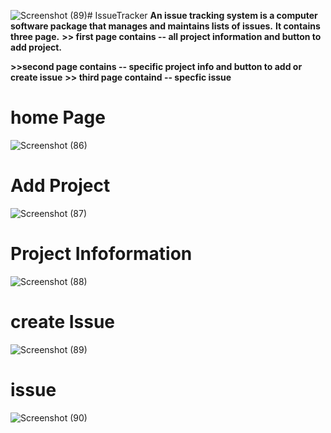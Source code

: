 ![Screenshot (89)](https://github.com/ryadav9889/IssueTracker/assets/132001586/7be1c2e9-9599-43b2-bb2b-9332860c9025)# IssueTracker
**An issue tracking system is a computer software package that manages and maintains lists of issues.**
**It contains three page.**
**>> first page contains -- all project information and button to add project.**

**>>second page contains -- specific project info and button to add or create issue**
**>> third page containd -- specfic issue**

# home Page
![Screenshot (86)](https://github.com/ryadav9889/IssueTracker/assets/132001586/27c1c73d-1f8a-4333-b2f6-764ae72ac8ca)

# Add Project
![Screenshot (87)](https://github.com/ryadav9889/IssueTracker/assets/132001586/0b08c577-6d59-45e3-8805-0dc0513ea671)

# Project Infoformation
![Screenshot (88)](https://github.com/ryadav9889/IssueTracker/assets/132001586/7e907002-9efc-4dfd-8a94-845ee8d02f9f)

# create Issue
![Screenshot (89)](https://github.com/ryadav9889/IssueTracker/assets/132001586/3bf7ad60-d278-4fde-a441-4eaa7cff4820)
# issue
![Screenshot (90)](https://github.com/ryadav9889/IssueTracker/assets/132001586/50fb3e61-322c-42d0-815c-746d74d9c409)

